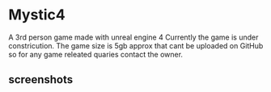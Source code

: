 # Mystic4
A 3rd person game made with unreal engine 4
Currently the game is under constricution. The game size is 5gb approx that cant be uploaded on GitHub so for any game releated quaries contact the owner.

## screenshots
